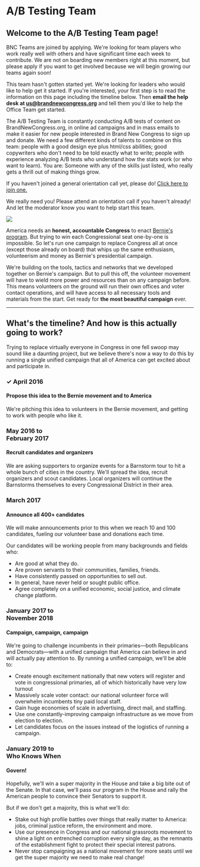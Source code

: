 <!DOCTYPE html>

<html lang="en">
<head>
    <meta charset="utf-8">
    <meta content="IE=edge" http-equiv="X-UA-Compatible">
    <meta content="width=device-width, initial-scale=1" name="viewport">
    <meta content="Let's elect a Brand New Congress that works for all." name="description">
    <meta content="brand, new, congress, bernie, sanders, political, revolution, elect, progressive, 2016, democrat" name="keywords">
    <meta content="Brand New Congress" name="author">
    <!--     Meta tags for Facebook   -->
    <meta content="http://brandnewcongress.org/abteam" property="og:url">
    <meta content="website" property="og:type">
    <meta content="Brand New Congress" property="og:title">
    <meta content="Let's elect a Brand New Congress that works for all." property="og:description">
    <meta content="http://brandnewcongress.github.io/assets/img/bnc-fb-share-img.png" property="og:image">
    <!-- font-awesome-icon-font-->
    <link rel="stylesheet" href="https://maxcdn.bootstrapcdn.com/font-awesome/4.5.0/css/font-awesome.min.css">
    <title>Brand New Congress | A/B Testing Team</title>
    <link href='https://fonts.googleapis.com/css?family=Open+Sans:400,700,800,300,600,400italic' rel='stylesheet' type='text/css'>
    <link href="/static-assets/css/toolkit-minimal.css" rel="stylesheet">
    <link href="/static-assets/css/application-minimal.css" rel="stylesheet">
    <link rel="stylesheet" type="text/css" href="/static-assets/css/custom.css">
</head>

<body>

# A/B Testing Team

## Welcome to the A/B Testing Team page!

BNC Teams are joined by applying. We're looking for team players who work really well with others and have significant time each week to contribute. We are not on boarding new members right at this moment, but please apply if you want to get involved because we will begin growing our teams again soon!

This team hasn't gotten started yet. We're looking for leaders who would like to help get it started. If you're interested, your first step is to read the information on this page including the timeline below. Then ****email the help desk at [us@brandnewcongress.org](mailto:us@brandnewcongress.org)**** and tell them you'd like to help the Office Team get started.

The A/B Testing Team is constantly conducting A/B tests of content on BrandNewCongress.org, in online ad campaigns and in mass emails to make it easier for new people interested in Brand New Congress to sign up and donate. We need a few different kinds of talents to combine on this team: people with a good design eye plus html/css abilities; good copywriters who don't need to be told exactly what to write; people with experience analyzing A/B tests who understand how the stats work (or who want to learn). You are: Someone with any of the skills just listed, who really gets a thrill out of making things grow.

If you haven't joined a general orientation call yet, please do! [Click here to join one.](http://BrandNewCongress.org/call)

We really need you! Please attend an orientation call if you haven't already! And let the moderator know you want to help start this team.

<img src="/static-assets/img/hdr-circles-map-988x316@2x.gif" class="circles-map">

America needs an ****honest, accountable Congress**** to enact [Bernie's program](https://berniesanders.com/issues/). But trying to win each Congressional seat one-by-one is impossible. So let's run one campaign to replace Congress all at once (except those already on board) that whips up the same enthusiasm, volunteerism and money as Bernie's presidential campaign.

We're building on the tools, tactics and networks that we developed together on Bernie's campaign. But to pull this off, the volunteer movement will have to wield more power and resources than on any campaign before. This means volunteers on the ground will run their own offices and voter contact operations, and will have access to all necessary tools and materials from the start. Get ready for ****the most beautiful campaign**** ever.

---

<a name="timeline"></a>
<div class="block-2-content p-x">
	<div class="container">
    	<h2>What's the timeline? And how is this actually going to work?</h2>
    	<p class="lead">Trying to replace virtually everyone in Congress in one fell swoop may sound like a daunting project, but we believe there's now a way to do this by running a single unified campaign that all of America can get excited about and participate in.</p>
    	<div class="row">
			<div class="col-lg-3 col-md-3 col-sm-3 col-xs-12">
				<h3 class="text-right">&#10003; April 2016</h3>
			</div>
			<div class="col-lg-8 col-md-8 col-sm-8 col-xs-12 bs-callout bs-callout-primary">
				<h4>Propose this idea to the Bernie movement and to America</h4>
				<p>We're pitching this idea to volunteers in the Bernie movement, and getting to work with people who like it.</p>
			</div>
      		<div class="col-lg-1 col-md-1 col-sm-1 col-xs-0">
      		</div>
			<div class="col-lg-3 col-md-3 col-sm-3 col-xs-12">
				<h3 class="text-right">May 2016 to <br />February 2017</h3>
			</div>
			<div class="col-lg-8 col-md-8 col-sm-8 col-xs-12 bs-callout bs-callout-warning">
				<h4>Recruit candidates and organizers</h4>
				<p>We are asking supporters to organize events for a Barnstorm tour to hit a whole bunch of cities in the country. We'll spread the idea, recruit organizers and scout candidates. Local organizers will continue the Barnstorms themselves to every Congressional District in their area.</p>
			</div>
			<div class="col-lg-1 col-md-1 col-sm-1 col-xs-0">
			</div>
			<div class="col-lg-3 col-md-3 col-sm-3 col-xs-12">
				<h3 class="text-right">March 2017</h3>
			</div>
			<div class="col-lg-8 col-md-8 col-sm-8 col-xs-12 bs-callout bs-callout-success">
				<h4>Announce all 400+ candidates</h4>
				<p>We will make announcements prior to this when we reach 10 and 100 candidates, fueling our volunteer base and donations each time.
				<p>Our candidates will be working people from many backgrounds and fields who:</p>
				<ul>
					<li>Are good at what they do. </li>
					<li>Are proven servants to their communities, families, friends.</li>
					<li>Have consistently passed on opportunities to sell out.</li>
					<li>In general, have never held or sought public office.</li>
					<li>Agree completely on a unified economic, social justice, and climate change platform.</li>
				</ul>
			</div>
			<div class="col-lg-1 col-md-1 col-sm-1 col-xs-0">
			</div>
			<div class="col-lg-3 col-md-3 col-sm-3 col-xs-12">
				<h3 class="text-right">January 2017 to<br />November 2018</h3>
			</div>
			<div class="col-lg-8 col-md-8 col-sm-8 col-xs-12 bs-callout bs-callout-primary">
				<h4>Campaign, campaign, campaign</h4>
				<p>We're going to challenge incumbents in their primaries&mdash;both Republicans and Democrats&mdash;with a unified campaign that America can believe in and will actually pay attention to. By running a unified campaign, we'll be able to: </p>
				<ul>
					<li>Create enough excitement nationally that new voters will register and vote in congressional primaries, all of which historically have very low turnout</li>
					<li>Massively scale voter contact: our national volunteer force will overwhelm incumbents tiny paid local staff.</li>
					<li>Gain huge economies of scale in advertising, direct mail, and staffing.</li>
					<li>Use one constantly-improving campaign infrastructure as we move from election to election.</li>
					<li>Let candidates focus on the issues instead of the logistics of running a campaign.</li>
				</ul>
			</div>
			<div class="col-lg-1 col-md-1 col-sm-1 col-xs-0">
			</div>
			<div class="col-lg-3 col-md-3 col-sm-3 col-xs-12">
				<h3 class="text-right">January 2019 to<br />Who Knows When</h3>
			</div>
			<div class="col-lg-8 col-md-8 col-sm-8 col-xs-12 bs-callout bs-callout-success">
				<h4>Govern!</h4>
				<p>Hopefully, we'll win a super majority in the House and take a big bite out of the Senate. In that case, we'll pass our program in the House and rally the American people to convince their Senators to support it.</p>
				<p>But if we don't get a majority, this is what we'll do:</p>
				<ul>
					<li>Stake out high profile battles over things that really matter to America: jobs, criminal justice reform, the environment and more. </li>
					<li>Use our presence in Congress and our national grassroots movement to shine a light on entrenched corruption every single day, as the remnants of the establishment fight to protect their special interest patrons.</li>
					<li>Never stop campaigning as a national movement for more seats until we get the super majority we need to make real change!</li>
				</ul>
			</div>
		</div>
	</div>
</div>

</body>
